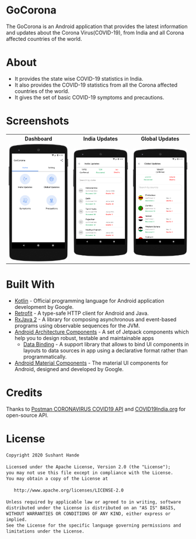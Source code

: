# GoCorona
The GoCorona is an Android application that provides the latest information and updates about the Corona Virus(COVID-19), from India and all Corona affected countries of the world.

# About
- It provides the state wise COVID-19 statistics in India.
- It also provides the COVID-19 statistics from all the Corona affected countries of the world.
- It gives the set of basic COVID-19 symptoms and precautions.

# Screenshots
<table style="width:100%">
  <tr>
    <th>Dashboard</th>
    <th>India Updates</th>
    <th>Global Updates</th>
  </tr>
  <tr>
    <td><img src="screenshots/dashboard.png"/></td>
    <td><img src="screenshots/india_updates.png"/></td> 
    <td><img src="screenshots/global_updates.png"/></td>
  </tr>
</table>

# Built With
- [Kotlin](https://kotlinlang.org) - Official programming language for Android application development by Google.
- [Retrofit](https://square.github.io/retrofit/) - A type-safe HTTP client for Android and Java.
- [RxJava 2](https://github.com/ReactiveX/RxJava/tree/2.x) - A library for composing asynchronous and event-based programs using observable sequences for the JVM.  
- [Android Architecture Components](https://developer.android.com/topic/libraries/architecture) - A set of Jetpack components which help you to design robust, testable and maintainable apps
  - [Data Binding](https://developer.android.com/topic/libraries/data-binding) - A support library that allows to bind UI components in layouts to data sources in app using a declarative format rather than programmatically. 
- [Android Material Components](https://github.com/material-components/material-components-android) - The material UI components for Android, designed and developed by Google.


# Credits
Thanks to [Postman CORONAVIRUS COVID19 API](https://documenter.getpostman.com/view/10808728/SzS8rjbc?version=latest) and [COVID19India.org](https://github.com/covid19india/api) for open-source API.

License
========

    Copyright 2020 Sushant Hande

    Licensed under the Apache License, Version 2.0 (the "License");
    you may not use this file except in compliance with the License.
    You may obtain a copy of the License at

       http://www.apache.org/licenses/LICENSE-2.0

    Unless required by applicable law or agreed to in writing, software
    distributed under the License is distributed on an "AS IS" BASIS,
    WITHOUT WARRANTIES OR CONDITIONS OF ANY KIND, either express or implied.
    See the License for the specific language governing permissions and
    limitations under the License.

